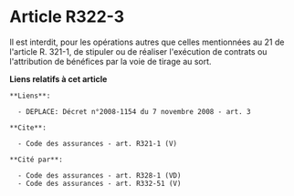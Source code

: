 # Article R322-3

Il est interdit, pour les opérations autres que celles mentionnées au 21 de l'article R. 321-1, de stipuler ou de réaliser
l'exécution de contrats ou l'attribution de bénéfices par la voie de tirage au sort.

**Liens relatifs à cet article**

	**Liens**:

	  - DEPLACE: Décret n°2008-1154 du 7 novembre 2008 - art. 3

	**Cite**:

	  - Code des assurances - art. R321-1 (V)

	**Cité par**:

	  - Code des assurances - art. R328-1 (VD)
	  - Code des assurances - art. R332-51 (V)
